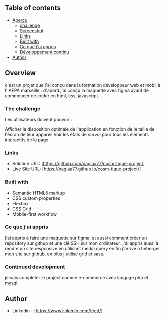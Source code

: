 ## Table of contents

- [Aperçu](#overview)
  - [challenge](#the-challenge)
  - [Screenshot](#screenshot)
  - [Links](#links)
  - [Built with](#built-with)
  - [Ce que j'ai appris](#what-i-learned)
  - [Développement continu](#continued-development)
- [Author](#author)

## Overview

c'est un projet que j'ai conçu dans la formation développeur web et mobil à l' AFPA marseille . d'abord j'ai conçu la maquette avec figma avant de commencer de coder en html, css, javascript.

### The challenge

Les utilisateurs doivent pouvoir :

Afficher la disposition optimale de l'application en fonction de la taille de l'écran de leur appareil
Voir les états de survol pour tous les éléments interactifs de la page

### Links

- Solution URL: [https://github.com/naglaa77/cosm-tique-project]
- Live Site URL: [https://naglaa77.github.io/cosm-tique-project/]

### Built with

- Semantic HTML5 markup
- CSS custom properties
- Flexbox
- CSS Grid
- Mobile-first workflow

### Ce que j'ai appris

j'ai appris à faire une maquette sur figma, et aussi comment créer un repository sur githup et une clé SSH sur mon ordinateur .j'ai appris aussi à rendre un site responsive en utilisant media query en fin j'arrive a héberger mon site sur github. en plus j'utilise grid et sass.

### Continued development

je vais completer le project comme e-commerce avec languge php et mysql.

## Author

- Linkedin - [https://www.linkedin.com/feed/]
